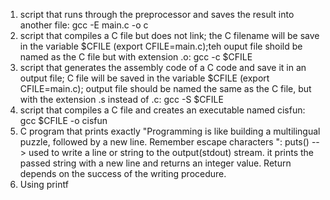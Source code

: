 1. script that runs through the preprocessor and saves the result into another file: gcc -E main.c -o c
2. script that compiles a C file but does not link; the C filename will be save in the variable $CFILE (export CFILE=main.c);teh ouput file shoild be named as the C file but with extension .o: gcc -c $CFILE
3. script that generates the assembly code of a C code and save it in an output file; C file will be saved in the variable $CFILE (export CFILE=main.c); output file should be named the same as the C file, but with the extension .s instead of .c: gcc -S $CFILE
4. script that compiles a C file and creates an executable named cisfun: gcc $CFILE -o cisfun
5. C program that prints exactly "Programming is like building a multilingual puzzle, followed by a new line. Remember escape characters \": puts() --> used to write a line or string to the output(stdout) stream. it prints the passed string with a new line and returns an integer value. Return depends on the success of the writing procedure.
6. Using printf

